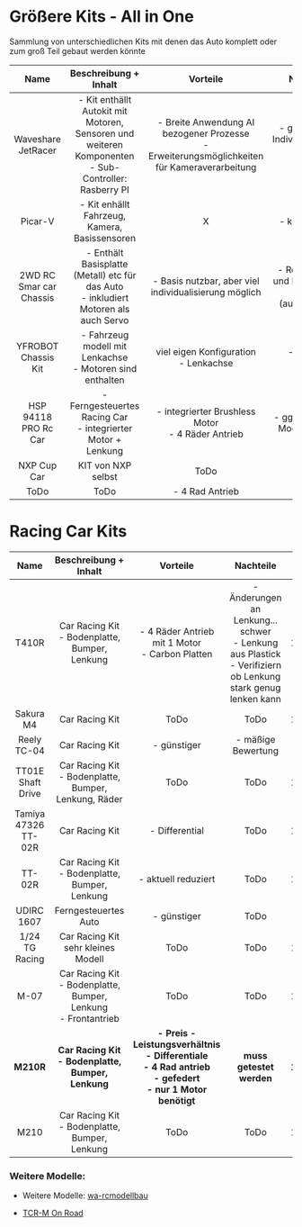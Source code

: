# Größere Kits - All in One
Sammlung von unterschiedlichen Kits mit denen das Auto komplett oder zum groß Teil gebaut werden könnte

| Name | Beschreibung + Inhalt | Vorteile | Nachteile | Kosten | Link | 
| :--: | :-------------------: | :------: | :-------: | :----: | :--: |
| Waveshare JetRacer | - Kit enthällt Autokit mit Motoren, Sensoren und weiteren Komponenten <br> - Sub-Controller: Rasberry PI | - Breite Anwendung AI bezogener Prozesse <br> - Erweiterungsmöglichkeiten für Kameraverarbeitung | - ggf. weniger Individualisierung möglich <br> - teuer | 279,90€ | [Berrybase](https://www.berrybase.de/waveshare-jetracer-professional-ros-ai-zubehoer-kit-autonomes-fahren-und-ai-projekte?c=2703#) | 
| Picar-V | - Kit enhällt Fahrzeug, Kamera, Basissensoren | X | - kein Bumper | 79,99$ | [SundFounder](https://www.sunfounder.com/collections/robotics/products/smart-video-car)
| 2WD RC Smar car Chassis | - Enthält Basisplatte (Metall) etc für das Auto <br> - inkludiert Motoren als auch Servo | - Basis nutzbar, aber viel individualisierung möglich | - Reifen, Servo und Motoren ggf. unnötig (austauschen)| 62,95€ | [ROBOTER](https://www.roboter-bausatz.de/p/2wd-rc-smart-car-chassis) |
| YFROBOT Chassis Kit | - Fahrzeug modell mit Lenkachse <br> - Motoren sind enthalten | viel eigen Konfiguration <br> - Lenkachse | - Motoren unnötig | 54,40€ <br> 49,90€ | [ebay](https://www.ebay.de/itm/156085410313) <br> [Funduino](https://funduinoshop.com/diy-werkstatt/bausaetze/chassis/yfrobot-chassis-kit-mit-lenkachse)
 | HSP 94118 PRO Rc Car | - Ferngesteuertes Racing Car <br> - integrierter Motor + Lenkung | - integrierter Brushless Motor <br> - 4 Räder Antrieb | - ggf. schwerere Modifikationen | 125$ - 145$ | [Alibaba](https://www.alibaba.com/product-detail/HSP-94118-PRO-Rc-Car-1_60573351900.html)
 | NXP Cup Car | KIT von NXP selbst | ToDo | Todo | ? | [NXP Gitbook](https://nxp.gitbook.io/nxp-cup/2024-nxp-cup-using-mr-b3rb/getting-started-with-mr-b3rb)
 | ToDo | ToDo | - 4 Rad Antrieb | - teurer | 179,95€ | [Berlinski](https://www.modellbau-berlinski.de/rc-fahrzeuge-und-zubehoer/autos-und-zubehoer/elektro-onroad/t410r-1_10-4wd-touring-car-racing-kit)

 # Racing Car Kits
| Name | Beschreibung + Inhalt | Vorteile | Nachteile | Kosten | Link | weitere Infos |
| :--: | :-------------------: | :------: | :-------: | :----: | :--: | :-----------: |
| T410R | Car Racing Kit <br> - Bodenplatte, Bumper, Lenkung | - 4 Räder Antrieb mit 1 Motor <br> - Carbon Platten | - Änderungen an Lenkung... schwer <br> - Lenkung aus Plastick <br> - Verifiziern ob Lenkung stark genug lenken kann | 179,95€ | [Berlinski](https://www.modellbau-berlinski.de/rc-fahrzeuge-und-zubehoer/autos-und-zubehoer/elektro-onroad/t410r-1_10-4wd-touring-car-racing-kit) | [Fazit Video](https://www.youtube.com/watch?v=ygbi7cgdRmU) <br> [Fahrt 1](https://www.youtube.com/watch?v=MqAf437YUDs) <br> [Fahrt 2](https://www.youtube.com/watch?v=B4C-TcFA9as) <br> [Fahrt 3](https://www.youtube.com/watch?v=vCl3c6_rK2o) | 
| Sakura M4 | Car Racing Kit | ToDo | ToDo | 108,95€ | [Berlinsiki](https://www.modellbau-berlinski.de/rc-fahrzeuge-und-zubehoer/autos-und-zubehoer/elektro-onroad/sakura-m4-m-chassis-4wd-tourenwagen-1_10-bausatz) | X |
| Reely TC-04 | Car Racing Kit | - günstiger | - mäßige Bewertung | 73,99€ | [Contrad](https://www.conrad.de/de/p/reely-tc-04-onroad-chassis-1-10-rc-modellauto-elektro-strassenmodell-allradantrieb-4wd-arr-1406735.html) | X | 
| TT01E Shaft Drive | Car Racing Kit <br> - Bodenplatte, Bumper, Lenkung, Räder | ToDo | ToDo | 139,33€ |[Ebay](https://www.ebay.de/itm/125555400870) | X |
| Tamiya 47326 TT-02R | Car Racing Kit | - Differential | ToDo | 160,98€ | [haertle](https://www.haertle.de/RC+Modellbau/RC+Autos/TAMIYA+47326+TT+02R+Chassis+Kit+RC+Tourenwagen+Bausatz+1+10.html) | X |
| TT-02R | Car Racing Kit <br> - Bodenplatte, Bumper, Lenkung | - aktuell reduziert | ToDo | 119,95€ | [Berlinski](https://www.modellbau-berlinski.de/rc-fahrzeuge-und-zubehoer/autos-und-zubehoer/elektro-onroad/tt-02r-race-chassis-kit-1_10-tuning) | X |
| UDIRC 1607 | Ferngesteuertes Auto | - günstiger | ToDo | 88,89€ | [Kaufland](https://www.kaufland.de/product/473507470/) | X |
| 1/24 TG Racing | Car Racing Kit <br> sehr kleines Modell | ToDo | ToDo | 189,99$ | [Amazon](https://www.amazon.com/Abendor-Racing-Carbon-Assembled-Wheels/dp/B0CNQ5J82Y) | - [weiteres Modell](https://de.aliexpress.com/item/1005005292720617.html) |
| M-07 | Car Racing Kit <br> - Bodenplatte, Bumper, Lenkung <br> - Frontantrieb | ToDo | ToDo | 169,99€ | [Berlinski](https://www.modellbau-berlinski.de/rc-fahrzeuge-und-zubehoer/autos-und-zubehoer/elektro-onroad/m-07-concept-chassis-kit-1_10-2wd-frontantrieb) | X |
| **M210R** | **Car Racing Kit <br> - Bodenplatte, Bumper, Lenkung** | **- Preis - Leistungsverhältnis <br> - Differentiale <br> - 4 Rad antrieb <br> - gefedert <br> - nur 1 Motor benötigt** | **muss getestet werden** | **158,95€** | **[Berlinski](https://www.modellbau-berlinski.de/rc-fahrzeuge-und-zubehoer/autos-und-zubehoer/elektro-onroad/m210r-1_10-on-road-4wd-m-chassis-kohlefaser-bausatz)** | **- [Fahrt Video](https://www.youtube.com/watch?v=8EngTBY8sZw)** |
| M210 | Car Racing Kit <br> - Bodenplatte, Bumper, Lenkung | ToDo | ToDo |119,95€ | [Berlinski](https://www.modellbau-berlinski.de/rc-fahrzeuge-und-zubehoer/autos-und-zubehoer/elektro-onroad/m210-1_10-on-road-4wd-m-chassis-kohlefaser-bausatz) | - [Review](https://www.youtube.com/watch?v=-ci_-a7N_28) <br> - [Fahrvideo](https://www.youtube.com/watch?v=yJPYrHEhgeY) |

### Weitere Modelle:
- Weitere Modelle: [wa-rcmodellbau](https://www.wa-rcmodellbau.de/navi.php?k=636&suche=&Sortierung=3&af=0)

- [TCR-M On Road](https://www.wa-rcmodellbau.de/TCR-M-On-Road-Car-KIT)

